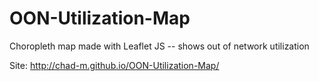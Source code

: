 # OON-Utilization-Map
Choropleth map made with Leaflet JS -- shows out of network utilization

Site: http://chad-m.github.io/OON-Utilization-Map/
